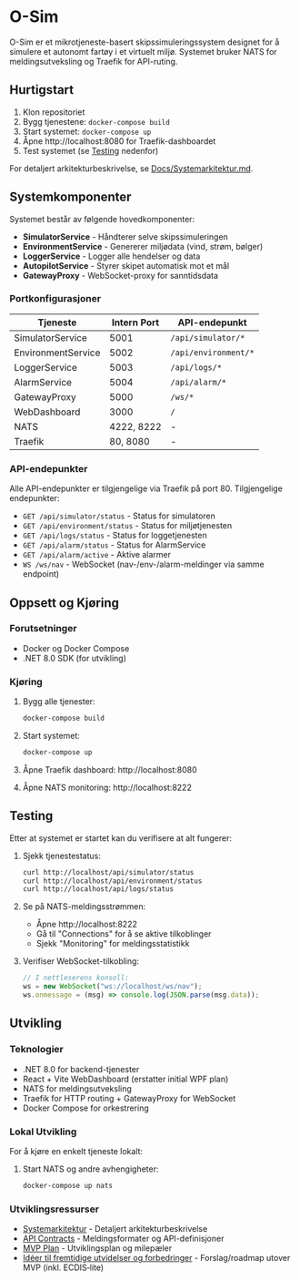 # O-Sim

O-Sim er et mikrotjeneste-basert skipssimuleringssystem designet for å simulere et autonomt fartøy i et virtuelt miljø. Systemet bruker NATS for meldingsutveksling og Traefik for API-ruting.

## Hurtigstart

1. Klon repositoriet
2. Bygg tjenestene: `docker-compose build`
3. Start systemet: `docker-compose up`
4. Åpne http://localhost:8080 for Traefik-dashboardet
5. Test systemet (se [Testing](#testing) nedenfor)

For detaljert arkitekturbeskrivelse, se [Docs/Systemarkitektur.md](Docs/Systemarkitektur.md).

## Systemkomponenter

Systemet består av følgende hovedkomponenter:

- **SimulatorService** - Håndterer selve skipssimuleringen
- **EnvironmentService** - Genererer miljødata (vind, strøm, bølger)
- **LoggerService** - Logger alle hendelser og data
- **AutopilotService** - Styrer skipet automatisk mot et mål
- **GatewayProxy** - WebSocket-proxy for sanntidsdata

### Portkonfigurasjoner

| Tjeneste           | Intern Port | API-endepunkt        |
| ------------------ | ----------- | -------------------- |
| SimulatorService   | 5001        | `/api/simulator/*`   |
| EnvironmentService | 5002        | `/api/environment/*` |
| LoggerService      | 5003        | `/api/logs/*`        |
| AlarmService       | 5004        | `/api/alarm/*`       |
| GatewayProxy       | 5000        | `/ws/*`              |
| WebDashboard       | 3000        | `/`                  |
| NATS               | 4222, 8222  | -                    |
| Traefik            | 80, 8080    | -                    |

### API-endepunkter

Alle API-endepunkter er tilgjengelige via Traefik på port 80. Tilgjengelige endepunkter:

- `GET /api/simulator/status` - Status for simulatoren
- `GET /api/environment/status` - Status for miljøtjenesten
- `GET /api/logs/status` - Status for loggetjenesten
- `GET /api/alarm/status` - Status for AlarmService
- `GET /api/alarm/active` - Aktive alarmer
- `WS /ws/nav` - WebSocket (nav-/env-/alarm-meldinger via samme endpoint)

## Oppsett og Kjøring

### Forutsetninger

- Docker og Docker Compose
- .NET 8.0 SDK (for utvikling)

### Kjøring

1. Bygg alle tjenester:

   ```bash
   docker-compose build
   ```

2. Start systemet:

   ```bash
   docker-compose up
   ```

3. Åpne Traefik dashboard:
   http://localhost:8080

4. Åpne NATS monitoring:
   http://localhost:8222

## Testing

Etter at systemet er startet kan du verifisere at alt fungerer:

1. Sjekk tjenestestatus:

   ```bash
   curl http://localhost/api/simulator/status
   curl http://localhost/api/environment/status
   curl http://localhost/api/logs/status
   ```

2. Se på NATS-meldingsstrømmen:

   - Åpne http://localhost:8222
   - Gå til "Connections" for å se aktive tilkoblinger
   - Sjekk "Monitoring" for meldingsstatistikk

3. Verifiser WebSocket-tilkobling:
   ```javascript
   // I nettleserens konsoll:
   ws = new WebSocket("ws://localhost/ws/nav");
   ws.onmessage = (msg) => console.log(JSON.parse(msg.data));
   ```

## Utvikling

### Teknologier

- .NET 8.0 for backend-tjenester
- React + Vite WebDashboard (erstatter initial WPF plan)
- NATS for meldingsutveksling
- Traefik for HTTP routing + GatewayProxy for WebSocket
- Docker Compose for orkestrering

### Lokal Utvikling

For å kjøre en enkelt tjeneste lokalt:

1. Start NATS og andre avhengigheter:

   ```bash
   docker-compose up nats
   ```

### Utviklingsressurser

- [Systemarkitektur](Docs/Systemarkitektur.md) - Detaljert arkitekturbeskrivelse
- [API Contracts](Docs/api-contracts.md) - Meldingsformater og API-definisjoner
- [MVP Plan](Docs/mvp-plan.md) - Utviklingsplan og milepæler
- [Idéer til fremtidige utvidelser og forbedringer](Docs/Idéer-til-fremtidige-utvidelser-og-forbedringer.md) - Forslag/roadmap utover MVP (inkl. ECDIS‑lite)
